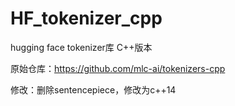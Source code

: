 # HF_tokenizer_cpp
hugging face tokenizer库 C++版本

原始仓库：https://github.com/mlc-ai/tokenizers-cpp

修改：删除sentencepiece，修改为c++14
